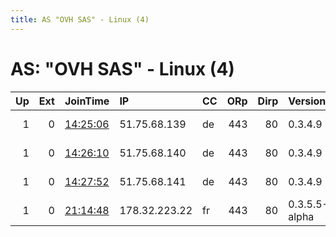 ```yaml
---
title: AS "OVH SAS" - Linux (4)
---
```


# AS: "OVH SAS" - Linux (4)

|   Up |   Ext | JoinTime                                                                                            | IP            | CC   |   ORp |   Dirp | Version       | Contact                   | Nickname      |   eFamMembers |
|-----:|------:|:----------------------------------------------------------------------------------------------------|:--------------|:-----|------:|-------:|:--------------|:--------------------------|:--------------|--------------:|
|    1 |     0 | [14:25:06](https://metrics.torproject.org/rs.html#details/1345930CF561B01899C9D1A8C4D7B64555FE2F36) | 51.75.68.139  | de   |   443 |     80 | 0.3.4.9       | kontakt@tor.fink-it-ug.de | FinkITUGNode3 |             3 |
|    1 |     0 | [14:26:10](https://metrics.torproject.org/rs.html#details/5D55917C96E2D3A74663C017A33834637553C443) | 51.75.68.140  | de   |   443 |     80 | 0.3.4.9       | kontakt@tor..fink-it-ug.d | FinkITUGNode2 |             3 |
|    1 |     0 | [14:27:52](https://metrics.torproject.org/rs.html#details/EC42C89DA8DA841F354D9AEB507363C929F3B851) | 51.75.68.141  | de   |   443 |     80 | 0.3.4.9       | deinTORrelay kontakt@tor. | FinkITUGNode1 |             3 |
|    1 |     0 | [21:14:48](https://metrics.torproject.org/rs.html#details/F0FE19E02AC73368380E5613D25EE4C1F7FE8872) | 178.32.223.22 | fr   |   443 |     80 | 0.3.5.5-alpha | None                      | ovh2          |             1 |
